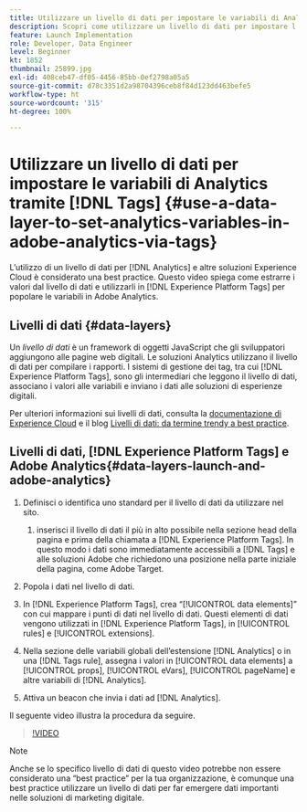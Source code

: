 ```yaml
---
title: Utilizzare un livello di dati per impostare le variabili di Analytics tramite tag
description: Scopri come utilizzare un livello di dati per impostare l’origine dei dati di Analytics e altre soluzioni Experience Cloud.
feature: Launch Implementation
role: Developer, Data Engineer
level: Beginner
kt: 1852
thumbnail: 25899.jpg
exl-id: 408ceb47-df05-4456-85bb-0ef2798a05a5
source-git-commit: d78c3351d2a98704396ceb8f84d123dd463befe5
workflow-type: ht
source-wordcount: '315'
ht-degree: 100%

---
```


# Utilizzare un livello di dati per impostare le variabili di Analytics tramite [!DNL Tags] {#use-a-data-layer-to-set-analytics-variables-in-adobe-analytics-via-tags}

L’utilizzo di un livello di dati per [!DNL Analytics] e altre soluzioni Experience Cloud è considerato una best practice. Questo video spiega come estrarre i valori dal livello di dati e utilizzarli in [!DNL Experience Platform Tags] per popolare le variabili in Adobe Analytics.

## Livelli di dati {#data-layers}

Un _livello di dati_ è un framework di oggetti JavaScript che gli sviluppatori aggiungono alle pagine web digitali. Le soluzioni Analytics utilizzano il livello di dati per compilare i rapporti. I sistemi di gestione dei tag, tra cui [!DNL Experience Platform Tags], sono gli intermediari che leggono il livello di dati, associano i valori alle variabili e inviano i dati alle soluzioni di esperienze digitali.

Per ulteriori informazioni sui livelli di dati, consulta la [documentazione di Experience Cloud](https://experienceleague.adobe.com/docs/analytics/implementation/prepare/data-layer.html?lang=it) e il blog [Livelli di dati: da termine trendy a best practice](https://blog.adobe.com/en/2014/03/13/data-layers-buzzword-best-practice).

## Livelli di dati, [!DNL Experience Platform Tags] e Adobe Analytics{#data-layers-launch-and-adobe-analytics}

1. Definisci o identifica uno standard per il livello di dati da utilizzare nel sito.

   1. inserisci il livello di dati il più in alto possibile nella sezione head della pagina e prima della chiamata a [!DNL Experience Platform Tags]. In questo modo i dati sono immediatamente accessibili a [!DNL Tags] e alle soluzioni Adobe che richiedono una posizione nella parte iniziale della pagina, come Adobe Target.

1. Popola i dati nel livello di dati.
1. In [!DNL Experience Platform Tags], crea “[!UICONTROL data elements]” con cui mappare i punti di dati nel livello di dati. Questi elementi di dati vengono utilizzati in [!DNL Experience Platform Tags], in [!UICONTROL rules] e [!UICONTROL extensions].
1. Nella sezione delle variabili globali dell’estensione [!DNL Analytics] o in una [!DNL Tags rule], assegna i valori in [!UICONTROL data elements] a [!UICONTROL props], [!UICONTROL eVars], [!UICONTROL pageName] e altre variabili di [!DNL Analytics].
1. Attiva un beacon che invia i dati ad [!DNL Analytics].

Il seguente video illustra la procedura da seguire.

>[!VIDEO](https://video.tv.adobe.com/v/25899/?quality=12)

>[!NOTE]
>
>Anche se lo specifico livello di dati di questo video potrebbe non essere considerato una “best practice” per la tua organizzazione, è comunque una best practice utilizzare un livello di dati per far emergere dati importanti nelle soluzioni di marketing digitale.
